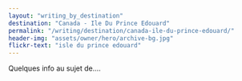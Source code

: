 ```yaml
---
layout: "writing_by_destination"
destination: "Canada - Ile Du Prince Edouard"
permalink: "/writing/destination/canada-ile-du-prince-edouard/"
header-img: "assets/owner/hero/archive-bg.jpg"
flickr-text: "isle du prince edouard"
---
```


Quelques info au sujet de....